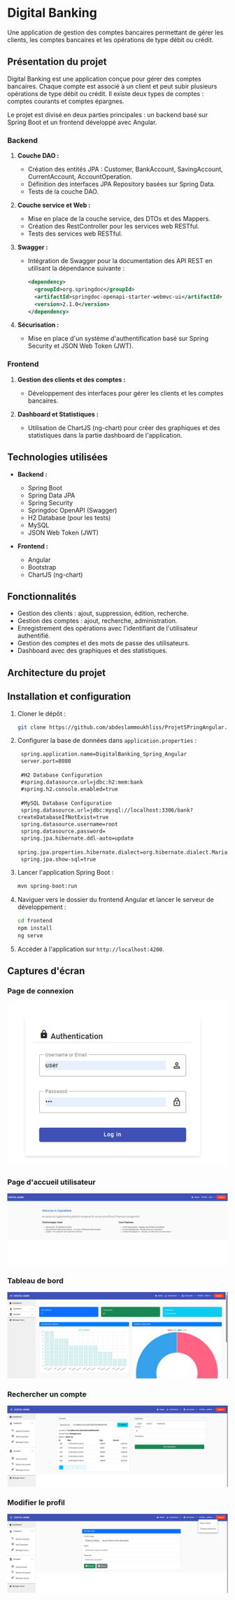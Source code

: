 # Digital Banking

Une application de gestion des comptes bancaires permettant de gérer les clients, les comptes bancaires et les opérations de type débit ou crédit.


## Présentation du projet

Digital Banking est une application conçue pour gérer des comptes bancaires. Chaque compte est associé à un client et peut subir plusieurs opérations de type débit ou crédit. Il existe deux types de comptes : comptes courants et comptes épargnes.

Le projet est divisé en deux parties principales : un backend basé sur Spring Boot et un frontend développé avec Angular.

### Backend

1. **Couche DAO :**
    - Création des entités JPA : Customer, BankAccount, SavingAccount, CurrentAccount, AccountOperation.
    - Définition des interfaces JPA Repository basées sur Spring Data.
    - Tests de la couche DAO.

2. **Couche service et Web :**
    - Mise en place de la couche service, des DTOs et des Mappers.
    - Création des RestController pour les services web RESTful.
    - Tests des services web RESTful.

3. **Swagger :**
    - Intégration de Swagger pour la documentation des API REST en utilisant la dépendance suivante :
      ```xml
      <dependency> 
        <groupId>org.springdoc</groupId> 
        <artifactId>springdoc-openapi-starter-webmvc-ui</artifactId> 
        <version>2.1.0</version> 
      </dependency>
      ```

4. **Sécurisation :**
    - Mise en place d'un système d'authentification basé sur Spring Security et JSON Web Token (JWT).

### Frontend

1. **Gestion des clients et des comptes :**
    - Développement des interfaces pour gérer les clients et les comptes bancaires.

2. **Dashboard et Statistiques :**
    - Utilisation de ChartJS (ng-chart) pour créer des graphiques et des statistiques dans la partie dashboard de l'application.

## Technologies utilisées

- **Backend :**
    - Spring Boot
    - Spring Data JPA
    - Spring Security
    - Springdoc OpenAPI (Swagger)
    - H2 Database (pour les tests)
    - MySQL
    - JSON Web Token (JWT)

- **Frontend :**
    - Angular
    - Bootstrap
    - ChartJS (ng-chart)

## Fonctionnalités

- Gestion des clients : ajout, suppression, édition, recherche.
- Gestion des comptes : ajout, recherche, administration.
- Enregistrement des opérations avec l'identifiant de l'utilisateur authentifié.
- Gestion des comptes et des mots de passe des utilisateurs.
- Dashboard avec des graphiques et des statistiques.

## Architecture du projet



## Installation et configuration

1. Cloner le dépôt :
   ```bash
   git clone https://github.com/abdeslammoukhliss/ProjetSPringAngular.git
   ```

2. Configurer la base de données dans `application.properties` :
   ```properties
    spring.application.name=DigitalBanking_Spring_Angular
    server.port=8080
    
    #H2 Database Configuration
    #spring.datasource.url=jdbc:h2:mem:bank
    #spring.h2.console.enabled=true
    
    #MySQL Database Configuration
    spring.datasource.url=jdbc:mysql://localhost:3306/bank?createDatabaseIfNotExist=true
    spring.datasource.username=root
    spring.datasource.password=
    spring.jpa.hibernate.ddl-auto=update
    spring.jpa.properties.hibernate.dialect=org.hibernate.dialect.MariaDBDialect
    spring.jpa.show-sql=true
   ```

3. Lancer l'application Spring Boot :
   ```bash
   mvn spring-boot:run
   ```

4. Naviguer vers le dossier du frontend Angular et lancer le serveur de développement :
   ```bash
   cd frontend
   npm install
   ng serve
   ```

5. Accéder à l'application sur `http://localhost:4200`.

## Captures d'écran

### Page de connexion
![login.png](img/login.png)

### Page d'accueil utilisateur
![userUI.png](img/userUI.png)

### Tableau de bord

![dashboard.png](img/dashboard.png)





### Rechercher un compte

![accountSearch.png](img/accountSearch.png)



### Modifier le profil

![editprofile.png](img/editprofile.png)
